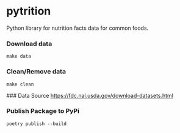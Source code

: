 # pytrition
Python library for nutrition facts data for common foods.


### Download data
    make data


### Clean/Remove data
    make clean


### Data Source
https://fdc.nal.usda.gov/download-datasets.html

### Publish Package to PyPi
    poetry publish --build
